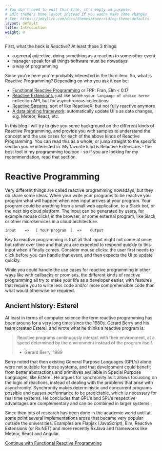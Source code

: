 ```yaml
---
# You don't need to edit this file, it's empty on purpose.
# Edit theme's home layout instead if you wanna make some changes
# See: https://jekyllrb.com/docs/themes/#overriding-theme-defaults
layout: default
title: Introduction
weight: 0
---
```


First, what the heck is _Reactive_? At least these 3 things:

- a general adjective, doing something as a reaction to some other event
- manager speak for all things software must be nowadays
- a way of programming

Since you're here you're probably interested in the third item. So, what is Reactive Programming? Depending on who you ask it can be:

- [Functional Reactive Programming](frp.html) or FRP: Fran, Elm < 0.17
- [Reactive Extensions](rx.html), just like some `<your language of choice here>` collection API, but for asynchronous collections
- [Reactive Streams](rs.html), sort of like ReactiveX, but not fully reactive anymore
- [A data binding framework](binding.html): automatically update UI's as data changes, e.g. Meteor, React, etc.

In this blog I will try to give you some background on the different kinds of Reactive Programming, and provide you with samples to understand the concept and the use cases for each of the above kinds of Reactive Programming. You can read this as a whole, or jump straight to the specific section you're interested in. My favorite kind is Reactive Extensions - the best tool in my programming toolbox - so if you are looking for my recommendation, read that section.

# Reactive Programming

Very different things are called reactive programming nowadays, but they do share some ideas. When your write your programs to be reactive you program what will happen when new input arrives at your program. Your program could be anything from a small web application, to a Slack bot, or the next big cloud platform. The input can be generated by users, for example mouse clicks in the browser, or some external program, like Slack or other microservices in a cloud architecture.

```Input    =>   [ Your program  ]  =>    Output```

Key to reactive programming is that all that input might not come at once, but rather over time and that you are expected to respond quickly to this input when it finally comes. Consider mouse clicks: the user first needs to click before you can handle that event, and then expects the UI to update quickly.

While you could handle the use cases for reactive programming in other ways like with callbacks or promises, the different kinds of reactive programming all try to make your life as a developer easier, with features that require you to write less code and/or more comprehensible code than what would otherwise be required.

## Ancient history: Esterel
At least in terms of computer science the term reactive programming has been around for a very long time: since the 1980s. Gérard Berry and his team created Esterel, and wrote what he thinks a reactive program is:

> Reactive programs continuously interact with their environment, at a speed determined by the environment instead of the program itself. 
> - Gérard Berry, 1989

Berry noted that then existing General Purpose Languages (GPL's) alone were not suitable for those systems, and that development could benefit from better abstractions and primitives available in Special Purpose Languages, like Esterel. He argues for synchronity as it allows focussing on the logic of reactions, instead of dealing with the problems that arise with asynchronity. Synchronity makes deterministic and concurrent programs possible and causes performance to be predictable, which is necessary for real time systems. He concludes that GPL's and SPL's respective advantages are complementary and can be combined in larger systems.

Since then lots of research has been done in the academic world until at some point several implementations arose that became very popular outside the universities. Examples are Flapjax (JavaScript), Elm, Reactive Extensions (or Rx.NET) and more recently RxJava and frameworks like Meteor, React and Angular.

[Continue with Functional Reactive Programming](frp.html)